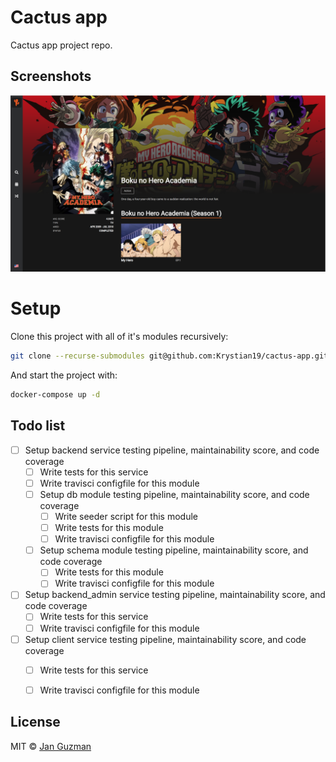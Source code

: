 # Cactus app
Cactus app project repo.

## Screenshots
![Alt text](screenshots/view1.png?raw=true "Anime Description")

# Setup

Clone this project with all of it's modules recursively:

```sh
git clone --recurse-submodules git@github.com:Krystian19/cactus-app.git
```

And start the project with:
```sh
docker-compose up -d
```

## Todo list
- [ ] Setup backend service testing pipeline, maintainability score, and code coverage
    - [ ] Write tests for this service
    - [ ] Write travisci configfile for this module
    - [ ] Setup db module testing pipeline, maintainability score, and code coverage
        - [ ] Write seeder script for this module
        - [ ] Write tests for this module
        - [ ] Write travisci configfile for this module
    - [ ] Setup schema module testing pipeline, maintainability score, and code coverage
        - [ ] Write tests for this module
        - [ ] Write travisci configfile for this module
- [ ] Setup backend_admin service testing pipeline, maintainability score, and code coverage
    - [ ] Write tests for this service
    - [ ] Write travisci configfile for this module
- [ ] Setup client service testing pipeline, maintainability score, and code coverage
    - [ ] Write tests for this service
    - [ ] Write travisci configfile for this module


<!-- - [x] Venus -->

## License
MIT © [Jan Guzman](https://github.com/Krystian19)
